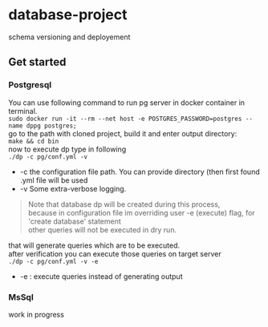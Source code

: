 
# database-project 

schema versioning and deployement

## Get started

### Postgresql
    
You can use following command to run pg server in docker container in terminal.  
```sudo docker run -it --rm --net host -e POSTGRES_PASSWORD=postgres --name dppg postgres;```  
go to the path with cloned project, build it and enter output directory:   
```make && cd bin```  
now to execute dp type in following   
```./dp -c pg/conf.yml -v ```  
- -c    the configuration file path. You can provide directory (then first found .yml file will be used  
- -v    Some extra-verbose logging.  
      
> Note that database dp will be created during this process,  
> because in configuration file im overriding user -e (execute) flag, for 'create database' statement  
> other queries will not be executed in dry run.  
  
that will generate queries which are to be executed.  
after verification you can execute those queries on target server  
```./dp -c pg/conf.yml -v -e```  
- -e : execute queries instead of generating output  
  
### MsSql
work in progress  
